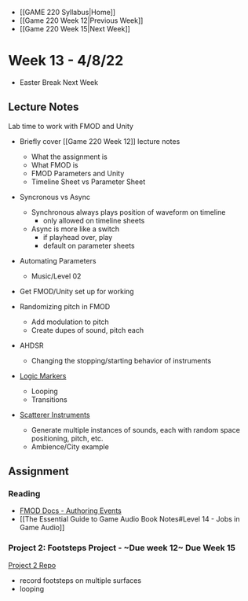 - [[GAME 220 Syllabus|Home]]
- [[Game 220 Week 12|Previous Week]]
- [[Game 220 Week 15|Next Week]]

# Week 13 - 4/8/22
- Easter Break Next Week

## Lecture Notes
Lab time to work with FMOD and Unity
- Briefly cover [[Game 220 Week 12]] lecture notes
	- What the assignment is
	- What FMOD is
	- FMOD Parameters and Unity
	- Timeline Sheet vs Parameter Sheet

- Syncronous vs Async
	- Synchronous always plays position of waveform on timeline
		- only allowed on timeline sheets
	- Async is more like a switch
		- if playhead over, play
		- default on parameter sheets

- Automating Parameters
	- Music/Level 02

- Get FMOD/Unity set up for working

- Randomizing pitch in FMOD
	- Add modulation to pitch
	- Create dupes of sound, pitch each

- AHDSR
	- Changing the stopping/starting behavior of instruments
	
- [Logic Markers](https://www.fmod.com/resources/documentation-studio?version=2.01&page=authoring-events.html#timeline-logic)
	- Looping
	- Transitions
	
- [Scatterer Instruments](https://www.fmod.com/resources/documentation-studio?version=2.01&page=glossary.html#scatterer-instrument)
	- Generate multiple instances of sounds, each with random space positioning, pitch, etc.
	- Ambience/City example
	
	
## Assignment
### Reading
- [FMOD Docs - Authoring Events](https://www.fmod.com/resources/documentation-studio?version=2.01&page=authoring-events.html) 
- [[The Essential Guide to Game Audio Book Notes#Level 14 - Jobs in Game Audio]]

### Project 2: Footsteps Project - ~Due week 12~ Due Week 15
[Project 2 Repo](https://github.com/APUGames/Game-220-Project-2-Footsteps)
  - record footsteps on multiple surfaces
  - looping